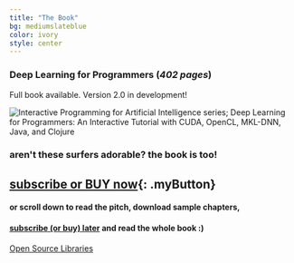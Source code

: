 ```yaml
---
title: "The Book"
bg: mediumslateblue
color: ivory
style: center
---
```

### Deep Learning for Programmers (*402 pages*)

Full book available. Version 2.0 in development!

![Interactive Programming for Artificial Intelligence series; Deep Learning for Programmers: An Interactive Tutorial with CUDA, OpenCL, MKL-DNN, Java, and Clojure](/img/dlfp-cover.png)

### aren't these surfers adorable? the book is too!
## [subscribe or BUY now](https://www.patreon.com/deep_learning){: .myButton}
#### or scroll down to read the pitch, download sample chapters,
#### [subscribe (or buy) later](https://www.patreon.com/deep_learning) and read the whole book :)

<span id="forkongithub">
  <a href="{{ site.source_link }}" class="bg-blue">
    Open Source Libraries
  </a>
</span>

